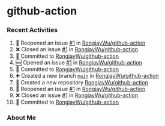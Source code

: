 ﻿# github-action

### Recent Activities
<!--START_SECTION:activity-->
1. 🔄 Reopened an issue [#1](https://github.com/RongjayWu/github-action/issues/1) in [RongjayWu/github-action](https://github.com/RongjayWu/github-action)
2. ❌ Closed an issue [#1](https://github.com/RongjayWu/github-action/issues/1) in [RongjayWu/github-action](https://github.com/RongjayWu/github-action)
3. 📝 Committed to [RongjayWu/github-action](https://github.com/RongjayWu/github-action/commit/469aaaab6514a01bcd6295557a547ab324d39197)
4. 🆕 Opened an issue [#1](https://github.com/RongjayWu/github-action/issues/1) in [RongjayWu/github-action](https://github.com/RongjayWu/github-action)
5. 📝 Committed to [RongjayWu/github-action](https://github.com/RongjayWu/github-action/commit/e18b02477009cee149f7808da91cae7b5acca8b5)
6. ➕ Created a new branch [`main`](https://github.com/RongjayWu/github-action/tree/main) in [RongjayWu/github-action](https://github.com/RongjayWu/github-action)
7. 🎉 Created a new repository [RongjayWu/github-action](https://github.com/RongjayWu/github-action)
8. 🔄 Reopened an issue [#1](https://github.com/RongjayWu/github-action/issues/1) in [RongjayWu/github-action](https://github.com/RongjayWu/github-action)
9. ❌ Closed an issue [#1](https://github.com/RongjayWu/github-action/issues/1) in [RongjayWu/github-action](https://github.com/RongjayWu/github-action)
10. 📝 Committed to [RongjayWu/github-action](https://github.com/RongjayWu/github-action/commit/469aaaab6514a01bcd6295557a547ab324d39197)
<!--END_SECTION:activity-->

### About Me
